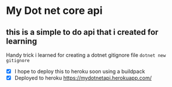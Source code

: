 # My Dot net core api
## this is a simple to do api that i created for learning 

Handy trick i learned for creating a dotnet gitignore file 
```dotnet new gitignore```

- [x] I hope to deploy this to heroku soon using a buildpack
- [x] Deployed to heroku https://mydotnetapi.herokuapp.com/
